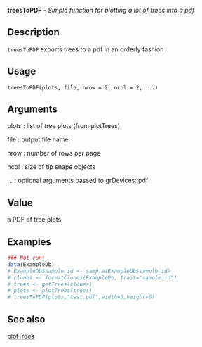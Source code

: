**treesToPDF** - *Simple function for plotting a lot of trees into a pdf*

Description
--------------------

`treesToPDF` exports trees to a pdf in an orderly fashion


Usage
--------------------
```
treesToPDF(plots, file, nrow = 2, ncol = 2, ...)
```

Arguments
-------------------

plots
:   list of tree plots (from plotTrees)

file
:   output file name

nrow
:   number of rows per page

ncol
:   size of tip shape objects

...
:   optional arguments passed to grDevices::pdf




Value
-------------------

a PDF of tree plots



Examples
-------------------

```R
### Not run:
data(ExampleDb)
# ExampleDb$sample_id <- sample(ExampleDb$sample_id)
# clones <- formatClones(ExampleDb, trait="sample_id")
# trees <- getTrees(clones)
# plots <- plotTrees(trees)
# treesToPDF(plots,"test.pdf",width=5,height=6)
```



See also
-------------------

[plotTrees](plotTrees.md)






